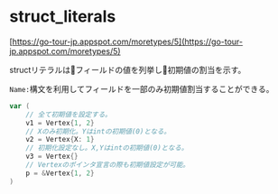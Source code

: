 # struct_literals

[https://go-tour-jp.appspot.com/moretypes/5](https://go-tour-jp.appspot.com/moretypes/5)

structリテラルはフィールドの値を列挙し初期値の割当を示す。

`Name:`構文を利用してフィールドを一部のみ初期値割当することができる。

```go
var (
	// 全て初期値を設定する。
	v1 = Vertex{1, 2}
	// Xのみ初期化。Yはintの初期値(0)となる。
	v2 = Vertex{X: 1}
	// 初期化設定なし。X,Yはintの初期値(0)となる。
	v3 = Vertex{}
	// Vertexのポインタ宣言の際も初期値設定が可能。
	p = &Vertex{1, 2}
)
```